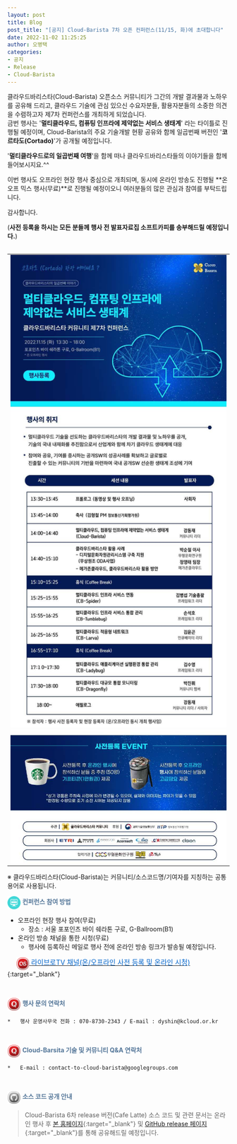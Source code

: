 ```yaml
---
layout: post
title: Blog
post_title: "[공지] Cloud-Barista 7차 오픈 컨퍼런스(11/15, 화)에 초대합니다"
date: 2022-11-02 11:25:25
author: 오병택
categories: 
- 공지
- Release
- Cloud-Barista
---
```


클라우드바리스타(Cloud-Barista) 오픈소스 커뮤니티가 그간의 개발 결과물과 노하우를 공유해 드리고, 클라우드 기술에 관심 있으신 수요자분들, 활용자분들의 소중한 의견을 수렴하고자 제7차 컨퍼런스를 개최하게 되었습니다.
<br>
금번 행사는 '**멀티클라우드, 컴퓨팅 인프라에 제약없는 서비스 생태계**' 라는 타이틀로 진행될 예정이며, Cloud-Barista의 주요 기술개발 현황 공유와 함께 일곱번째 버전인 '**코르타도(Cortado)**'가 공개될 예정입니다.

'**멀티클라우드로의 일곱번째 여행**'을 함께 떠나 클라우드바리스타들의 이야기들을 함께 들어보시지요.^^<br>

이번 행사도 오프라인 현장 행사 중심으로 개최되며, 동시에 온라인 방송도 진행될 **온오프 믹스 행사(무료)**로 진행될 예정이오니 여러분들의 많은 관심과 참여를 부탁드립니다.
<br>
<!--more-->

감사합니다.<br>

(**사전 등록을 하시는 모든 분들께 행사 전 발표자료집 소프트카피를 송부해드릴 예정입니다.**)<br>
<br>

<center>
<table width="760" id="Table_01" border="0" cellspacing="0" cellpadding="0">
	<tbody>
    <tr>
		<td>
			<a href="https://webinaro.co.kr/Event/160" target="_blank"><img width="760" style="display: block;" alt="" src="/assets/img/blog/7th-conference/EDM_1(low)-edited-1.jpg" border="0"></a>
        </td>
	</tr>
        <tr>
		<td>
			<a href="https://webinaro.co.kr/Event/160" target="_blank"><img width="760" style="display: block;" alt="" src="/assets/img/blog/7th-conference/EDM_1(low)-edited-2.jpg" border="0"></a>
        </td>
	</tr>
    </tbody>
</table>
</center>
 ※ 클라우드바리스타(Cloud-Barista)는 커뮤니티/소스코드명/기여자를 지칭하는 공통 용어로 사용됩니다.

<br>

<span style="color:#557799"><img src="/assets/img/blog/2nd-conference/screen_icon-icons.com_52924.png" width="30" height="30" style="border:0px;vertical-align:middle">
**컨퍼런스 참여 방법**
</span>

-   오프라인 현장 행사 참여(무료)
     - 장소 : 서울 포포인츠 바이 쉐라톤 구로, G-Ballroom(B1)
-	온라인 방송 채널을 통한 시청(무료)
     - 행사에 등록하신 메일로 행사 전에 온라인 방송 링크가 발송될 예정입니다.

&nbsp;&nbsp;&nbsp;&nbsp;
    [<img src="/assets/img/blog/2nd-conference/Lastfm-Icon_22087.png" width="30" height="30" style="border:0px;vertical-align:middle">
   <span style = "font-size:1.1em;  color: #0366CC;"> 라이브로TV 채널(온/오프라인 사전 등록 및 온라인 시청)</span>](https://webinaro.co.kr/Event/183 "라이브로TV 채널"){:target="_blank"}<br>

<br>

<span style="color:#557799"><img src="/assets/img/blog/2nd-conference/Quora-Icon_22095.png" width="30" height="30" style="border:0px;vertical-align:middle">
**행사 문의 연락처**
</span>
 
    *	행사 운영사무국 전화 : 070-8730-2343 / E-mail : dyshin@kcloud.or.kr

<br>

<span style="color:#557799"><img src="/assets/img/blog/2nd-conference/Quora-Icon_22095.png" width="30" height="30" style="border:0px;vertical-align:middle">
**Cloud-Barsita 기술 및 커뮤니티 Q&A 연락처**
</span>

    *	E-mail : contact-to-cloud-barista@googlegroups.com


<br>

<span style="color:#557799"><img src="/assets/img/blog/2nd-conference/Github-Icon_22102.png" width="30" height="30" style="border:0px;vertical-align:middle">
**소스 코드 공개 안내**
</span>

   > Cloud-Barista 6차 release 버전(Cafe Latte) 소스 코드 및 관련 문서는 온라인 행사 후 [본 홈페이지](https://cloud-barista.github.io/download/ "본 홈페이지 Download page"){:target="_blank"}
    및 [GitHub release 페이지](https://github.com/cloud-barista/cloud-barista "Cloud-Barista release"){:target="_blank"}를 통해 공유해드릴 예정입니다.
